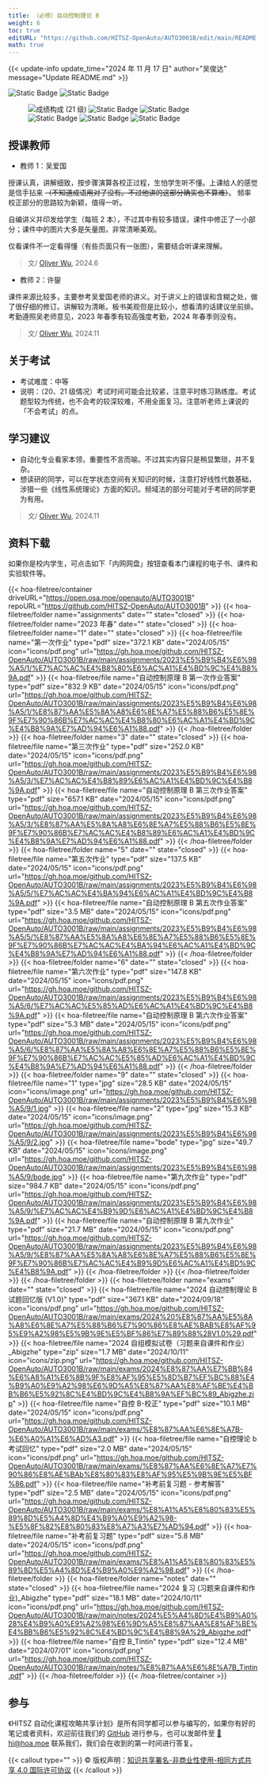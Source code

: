 ```yaml
---
title: （必修）自动控制理论 B
weight: 6
toc: true
editURL: "https://github.com/HITSZ-OpenAuto/AUTO3001B/edit/main/README.md"
math: true
---
```


{{< update-info update_time="2024 年 11 月 17 日" author="吴俊达" message="Update README.md" >}}


<div class="img-div hx-mt-4 hx-flex-row hx-justify-start hx-items-center">

![Static Badge](https://img.shields.io/badge/%E8%80%83%E8%AF%95%E8%AF%BE-red)  ![Static Badge](https://img.shields.io/badge/%E5%AD%A6%E5%88%86-5-moccasin)

</div>

<div align="left">
<figure>
  <img alt="成绩构成 (21 级)" src="https://img.shields.io/badge/%E6%88%90%E7%BB%A9%E6%9E%84%E6%88%90(21%E7%BA%A7)-gold">
  <img alt="Static Badge" src="https://img.shields.io/badge/%E4%BD%9C%E4%B8%9A-12%25-wheat">
  <img alt="Static Badge" src="https://img.shields.io/badge/%E5%87%BA%E5%8B%A4-5%25-wheat">
  <img alt="Static Badge" src="https://img.shields.io/badge/%E4%B8%8A%E6%9C%BA%E5%AE%9E%E9%AA%8C-5%25-wheat">
  <img alt="Static Badge" src="https://img.shields.io/badge/%E5%AE%9E%E9%AA%8C-8%25-wheat">
  <img alt="Static Badge" src="https://img.shields.io/badge/%E6%9C%9F%E6%9C%AB%E8%80%83%E8%AF%95-70%25-wheat">
</figure>
</div>


## 授课教师

- 教师 1：吴爱国

授课认真，讲解细致，按步骤演算各校正过程，生怕学生听不懂。上课给人的感觉是信手拈来 ~~（不知道成语用对了没有。不过他讲的这部分确实也不算难）~~。
频率校正部分的思路较为新颖，值得一听。

自编讲义并印发给学生（每班 2 本），不过其中有较多错误，课件中修正了一小部分；课件中的图片大多是矢量图，非常清晰美观。

仅看课件不一定看得懂（有些页面只有一张图），需要结合听课来理解。

>文/ [Oliver Wu](https://www.github.com/OliverWu515), 2024.6

- 教师 2：许鋆

课件来源比较多，主要参考吴爱国老师的讲义。对于讲义上的错误和含糊之处，做了很仔细的修订。讲解较为清晰。板书美观但是比较小，想看清的话建议坐前排。
考勤遵照吴老师意见，2023 年春季有较高强度考勤，2024 年春季则没有。

>文/ [Oliver Wu](https://www.github.com/OliverWu515), 2024.11

## 关于考试

- 考试难度：中等
- 说明：（20、21 级情况）考试时间可能会比较紧，注意平时练习熟练度。考试题型较为传统，也不会考的较深较难，不用全面复习。注意听老师上课说的「不会考试」的点。

## 学习建议

- 自动化专业看家本领，重要性不言而喻。不过其实内容只是稍显繁琐，并不复杂。
- 想读研的同学，可以在学状态空间有关知识的时候，注意打好线性代数基础，涉猎一些《线性系统理论》方面的知识。频域法的部分可能对于考研的同学更为有用。
>文/ [Oliver Wu](https://www.github.com/OliverWu515), 2024.11

## 资料下载

如果你是校内学生，可点击如下「内网网盘」按钮查看本门课程的电子书、课件和实验软件等。

{{< hoa-filetree/container driveURL="https://open.osa.moe/openauto/AUTO3001B" repoURL="https://github.com/HITSZ-OpenAuto/AUTO3001B" >}}
  {{< hoa-filetree/folder name="assignments" date="" state="closed" >}}
  {{< hoa-filetree/folder name="2023 年春" date="" state="closed" >}}
  {{< hoa-filetree/folder name="1" date="" state="closed" >}}
    {{< hoa-filetree/file name="第一次作业" type="pdf" size="372.1 KB" date="2024/05/15" icon="icons/pdf.png" url="https://gh.hoa.moe/github.com/HITSZ-OpenAuto/AUTO3001B/raw/main/assignments/2023%E5%B9%B4%E6%98%A5/1/%E7%AC%AC%E4%B8%80%E6%AC%A1%E4%BD%9C%E4%B8%9A.pdf" >}}
    {{< hoa-filetree/file name="自动控制原理 B 第一次作业答案" type="pdf" size="832.9 KB" date="2024/05/15" icon="icons/pdf.png" url="https://gh.hoa.moe/github.com/HITSZ-OpenAuto/AUTO3001B/raw/main/assignments/2023%E5%B9%B4%E6%98%A5/1/%E8%87%AA%E5%8A%A8%E6%8E%A7%E5%88%B6%E5%8E%9F%E7%90%86B%E7%AC%AC%E4%B8%80%E6%AC%A1%E4%BD%9C%E4%B8%9A%E7%AD%94%E6%A1%88.pdf" >}}
  {{< /hoa-filetree/folder >}}
  {{< hoa-filetree/folder name="3" date="" state="closed" >}}
    {{< hoa-filetree/file name="第三次作业" type="pdf" size="252.0 KB" date="2024/05/15" icon="icons/pdf.png" url="https://gh.hoa.moe/github.com/HITSZ-OpenAuto/AUTO3001B/raw/main/assignments/2023%E5%B9%B4%E6%98%A5/3/%E7%AC%AC%E4%B8%89%E6%AC%A1%E4%BD%9C%E4%B8%9A.pdf" >}}
    {{< hoa-filetree/file name="自动控制原理 B 第三次作业答案" type="pdf" size="657.1 KB" date="2024/05/15" icon="icons/pdf.png" url="https://gh.hoa.moe/github.com/HITSZ-OpenAuto/AUTO3001B/raw/main/assignments/2023%E5%B9%B4%E6%98%A5/3/%E8%87%AA%E5%8A%A8%E6%8E%A7%E5%88%B6%E5%8E%9F%E7%90%86B%E7%AC%AC%E4%B8%89%E6%AC%A1%E4%BD%9C%E4%B8%9A%E7%AD%94%E6%A1%88.pdf" >}}
  {{< /hoa-filetree/folder >}}
  {{< hoa-filetree/folder name="5" date="" state="closed" >}}
    {{< hoa-filetree/file name="第五次作业" type="pdf" size="137.5 KB" date="2024/05/15" icon="icons/pdf.png" url="https://gh.hoa.moe/github.com/HITSZ-OpenAuto/AUTO3001B/raw/main/assignments/2023%E5%B9%B4%E6%98%A5/5/%E7%AC%AC%E4%BA%94%E6%AC%A1%E4%BD%9C%E4%B8%9A.pdf" >}}
    {{< hoa-filetree/file name="自动控制原理 B 第五次作业答案" type="pdf" size="3.5 MB" date="2024/05/15" icon="icons/pdf.png" url="https://gh.hoa.moe/github.com/HITSZ-OpenAuto/AUTO3001B/raw/main/assignments/2023%E5%B9%B4%E6%98%A5/5/%E8%87%AA%E5%8A%A8%E6%8E%A7%E5%88%B6%E5%8E%9F%E7%90%86B%E7%AC%AC%E4%BA%94%E6%AC%A1%E4%BD%9C%E4%B8%9A%E7%AD%94%E6%A1%88.pdf" >}}
  {{< /hoa-filetree/folder >}}
  {{< hoa-filetree/folder name="6" date="" state="closed" >}}
    {{< hoa-filetree/file name="第六次作业" type="pdf" size="147.8 KB" date="2024/05/15" icon="icons/pdf.png" url="https://gh.hoa.moe/github.com/HITSZ-OpenAuto/AUTO3001B/raw/main/assignments/2023%E5%B9%B4%E6%98%A5/6/%E7%AC%AC%E5%85%AD%E6%AC%A1%E4%BD%9C%E4%B8%9A.pdf" >}}
    {{< hoa-filetree/file name="自动控制原理 B 第六次作业答案" type="pdf" size="5.3 MB" date="2024/05/15" icon="icons/pdf.png" url="https://gh.hoa.moe/github.com/HITSZ-OpenAuto/AUTO3001B/raw/main/assignments/2023%E5%B9%B4%E6%98%A5/6/%E8%87%AA%E5%8A%A8%E6%8E%A7%E5%88%B6%E5%8E%9F%E7%90%86B%E7%AC%AC%E5%85%AD%E6%AC%A1%E4%BD%9C%E4%B8%9A%E7%AD%94%E6%A1%88.pdf" >}}
  {{< /hoa-filetree/folder >}}
  {{< hoa-filetree/folder name="9" date="" state="closed" >}}
    {{< hoa-filetree/file name="1" type="jpg" size="28.5 KB" date="2024/05/15" icon="icons/image.png" url="https://gh.hoa.moe/github.com/HITSZ-OpenAuto/AUTO3001B/raw/main/assignments/2023%E5%B9%B4%E6%98%A5/9/1.jpg" >}}
    {{< hoa-filetree/file name="2" type="jpg" size="15.3 KB" date="2024/05/15" icon="icons/image.png" url="https://gh.hoa.moe/github.com/HITSZ-OpenAuto/AUTO3001B/raw/main/assignments/2023%E5%B9%B4%E6%98%A5/9/2.jpg" >}}
    {{< hoa-filetree/file name="bode" type="jpg" size="49.7 KB" date="2024/05/15" icon="icons/image.png" url="https://gh.hoa.moe/github.com/HITSZ-OpenAuto/AUTO3001B/raw/main/assignments/2023%E5%B9%B4%E6%98%A5/9/bode.jpg" >}}
    {{< hoa-filetree/file name="第九次作业" type="pdf" size="984.7 KB" date="2024/05/15" icon="icons/pdf.png" url="https://gh.hoa.moe/github.com/HITSZ-OpenAuto/AUTO3001B/raw/main/assignments/2023%E5%B9%B4%E6%98%A5/9/%E7%AC%AC%E4%B9%9D%E6%AC%A1%E4%BD%9C%E4%B8%9A.pdf" >}}
    {{< hoa-filetree/file name="自动控制原理 B 第九次作业" type="pdf" size="21.7 MB" date="2024/05/15" icon="icons/pdf.png" url="https://gh.hoa.moe/github.com/HITSZ-OpenAuto/AUTO3001B/raw/main/assignments/2023%E5%B9%B4%E6%98%A5/9/%E8%87%AA%E5%8A%A8%E6%8E%A7%E5%88%B6%E5%8E%9F%E7%90%86B%E7%AC%AC%E4%B9%9D%E6%AC%A1%E4%BD%9C%E4%B8%9A.pdf" >}}
  {{< /hoa-filetree/folder >}}
  {{< /hoa-filetree/folder >}}
  {{< /hoa-filetree/folder >}}
  {{< hoa-filetree/folder name="exams" date="" state="closed" >}}
    {{< hoa-filetree/file name="2024 自动控制理论 B 试题回忆版 (V1.0)" type="pdf" size="367.1 KB" date="2024/09/18" icon="icons/pdf.png" url="https://gh.hoa.moe/github.com/HITSZ-OpenAuto/AUTO3001B/raw/main/exams/2024%20%E8%87%AA%E5%8A%A8%E6%8E%A7%E5%88%B6%E7%90%86%E8%AE%BAB%E8%AF%95%E9%A2%98%E5%9B%9E%E5%BF%86%E7%89%88%28V1.0%29.pdf" >}}
    {{< hoa-filetree/file name="2024 自组模拟试卷（习题来自课件和作业）_Abigzhe" type="zip" size="1.7 MB" date="2024/10/11" icon="icons/zip.png" url="https://gh.hoa.moe/github.com/HITSZ-OpenAuto/AUTO3001B/raw/main/exams/2024%E8%87%AA%E7%BB%84%E6%A8%A1%E6%8B%9F%E8%AF%95%E5%8D%B7%EF%BC%88%E4%B9%A0%E9%A2%98%E6%9D%A5%E8%87%AA%E8%AF%BE%E4%BB%B6%E5%92%8C%E4%BD%9C%E4%B8%9A%EF%BC%89_Abigzhe.zip" >}}
    {{< hoa-filetree/file name="自控 B-校正" type="pdf" size="10.1 MB" date="2024/05/15" icon="icons/pdf.png" url="https://gh.hoa.moe/github.com/HITSZ-OpenAuto/AUTO3001B/raw/main/exams/%E8%87%AA%E6%8E%A7B-%E6%A0%A1%E6%AD%A3.pdf" >}}
    {{< hoa-filetree/file name="自控理论 b 考试回忆" type="pdf" size="2.0 MB" date="2024/05/15" icon="icons/pdf.png" url="https://gh.hoa.moe/github.com/HITSZ-OpenAuto/AUTO3001B/raw/main/exams/%E8%87%AA%E6%8E%A7%E7%90%86%E8%AE%BAb%E8%80%83%E8%AF%95%E5%9B%9E%E5%BF%86.pdf" >}}
    {{< hoa-filetree/file name="补考前复习题 - 参考解答" type="pdf" size="2.5 MB" date="2024/05/15" icon="icons/pdf.png" url="https://gh.hoa.moe/github.com/HITSZ-OpenAuto/AUTO3001B/raw/main/exams/%E8%A1%A5%E8%80%83%E5%89%8D%E5%A4%8D%E4%B9%A0%E9%A2%98-%E5%8F%82%E8%80%83%E8%A7%A3%E7%AD%94.pdf" >}}
    {{< hoa-filetree/file name="补考前复习题" type="pdf" size="5.8 MB" date="2024/05/15" icon="icons/pdf.png" url="https://gh.hoa.moe/github.com/HITSZ-OpenAuto/AUTO3001B/raw/main/exams/%E8%A1%A5%E8%80%83%E5%89%8D%E5%A4%8D%E4%B9%A0%E9%A2%98.pdf" >}}
  {{< /hoa-filetree/folder >}}
  {{< hoa-filetree/folder name="notes" date="" state="closed" >}}
    {{< hoa-filetree/file name="2024 复习 (习题来自课件和作业)_Abigzhe" type="pdf" size="18.1 MB" date="2024/10/11" icon="icons/pdf.png" url="https://gh.hoa.moe/github.com/HITSZ-OpenAuto/AUTO3001B/raw/main/notes/2024%E5%A4%8D%E4%B9%A0%28%E4%B9%A0%E9%A2%98%E6%9D%A5%E8%87%AA%E8%AF%BE%E4%BB%B6%E5%92%8C%E4%BD%9C%E4%B8%9A%29_Abigzhe.pdf" >}}
    {{< hoa-filetree/file name="自控 B_Tintin" type="pdf" size="12.4 MB" date="2024/07/01" icon="icons/pdf.png" url="https://gh.hoa.moe/github.com/HITSZ-OpenAuto/AUTO3001B/raw/main/notes/%E8%87%AA%E6%8E%A7B_Tintin.pdf" >}}
  {{< /hoa-filetree/folder >}}
{{< /hoa-filetree/container >}}

## 参与

《HITSZ 自动化课程攻略共享计划》是所有同学都可以参与编写的，如果你有好的笔记或者资料，欢迎前往我们的 [GitHub](https://github.com/HITSZ-OpenAuto) 进行参与，也可以发邮件至 [📮hi@hoa.moe](mailto:hi@hoa.moe) 联系我们，我们会在收到的第一时间进行答复。

{{< callout type="" >}}
  © 版权声明：[知识共享署名-非商业性使用-相同方式共享 4.0 国际许可协议](https://creativecommons.org/licenses/by-nc-sa/4.0/)
{{< /callout >}}
